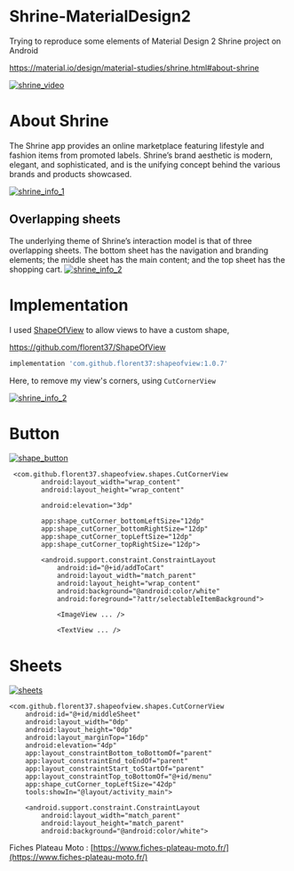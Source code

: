 # Shrine-MaterialDesign2

Trying to reproduce some elements of Material Design 2 Shrine project on Android

https://material.io/design/material-studies/shrine.html#about-shrine

[![shrine_video](https://raw.githubusercontent.com/florent37/Shrine-MaterialDesign2/master/medias/shrine_video.gif)](https://github.com/florent37/Shrine-MaterialDesign2)

# About Shrine

The Shrine app provides an online marketplace featuring lifestyle and fashion items from promoted labels. Shrine’s brand aesthetic is modern, elegant, and sophisticated, and is the unifying concept behind the various brands and products showcased.

[![shrine_info_1](https://raw.githubusercontent.com/florent37/Shrine-MaterialDesign2/master/medias/shrine_info_1.png)](https://github.com/florent37/Shrine-MaterialDesign2)

## Overlapping sheets

The underlying theme of Shrine’s interaction model is that of three overlapping sheets. The bottom sheet has the navigation and branding elements; the middle sheet has the main content; and the top sheet has the shopping cart.
[![shrine_info_2](https://raw.githubusercontent.com/florent37/Shrine-MaterialDesign2/master/medias/shrine_info_2.png)](https://github.com/florent37/Shrine-MaterialDesign2)

# Implementation

I used [ShapeOfView](https://github.com/florent37/ShapeOfView) to allow views to have a custom shape,

https://github.com/florent37/ShapeOfView

```groovy
implementation 'com.github.florent37:shapeofview:1.0.7'
```

Here, to remove my view's corners, using `CutCornerView`

[![shrine_info_2](https://raw.githubusercontent.com/florent37/Shrine-MaterialDesign2/master/medias/clipcorner.png)](https://github.com/florent37/Shrine-MaterialDesign2)



# Button

[![shape_button](https://raw.githubusercontent.com/florent37/Shrine-MaterialDesign2/master/medias/shape_button.png)](https://github.com/florent37/Shrine-MaterialDesign2)

```
 <com.github.florent37.shapeofview.shapes.CutCornerView
        android:layout_width="wrap_content"
        android:layout_height="wrap_content"
        
        android:elevation="3dp"
        
        app:shape_cutCorner_bottomLeftSize="12dp"
        app:shape_cutCorner_bottomRightSize="12dp"
        app:shape_cutCorner_topLeftSize="12dp"
        app:shape_cutCorner_topRightSize="12dp">

        <android.support.constraint.ConstraintLayout
            android:id="@+id/addToCart"
            android:layout_width="match_parent"
            android:layout_height="wrap_content"
            android:background="@android:color/white"
            android:foreground="?attr/selectableItemBackground">
            
            <ImageView ... />
            
            <TextView ... />
```

# Sheets

[![sheets](https://raw.githubusercontent.com/florent37/Shrine-MaterialDesign2/master/medias/sheets.png)](https://github.com/florent37/Shrine-MaterialDesign2)

```
<com.github.florent37.shapeofview.shapes.CutCornerView
    android:id="@+id/middleSheet"
    android:layout_width="0dp"
    android:layout_height="0dp"
    android:layout_marginTop="16dp"
    android:elevation="4dp"
    app:layout_constraintBottom_toBottomOf="parent"
    app:layout_constraintEnd_toEndOf="parent"
    app:layout_constraintStart_toStartOf="parent"
    app:layout_constraintTop_toBottomOf="@+id/menu"
    app:shape_cutCorner_topLeftSize="42dp"
    tools:showIn="@layout/activity_main">

    <android.support.constraint.ConstraintLayout
        android:layout_width="match_parent"
        android:layout_height="match_parent"
        android:background="@android:color/white">

```

Fiches Plateau Moto : [https://www.fiches-plateau-moto.fr/](https://www.fiches-plateau-moto.fr/)

